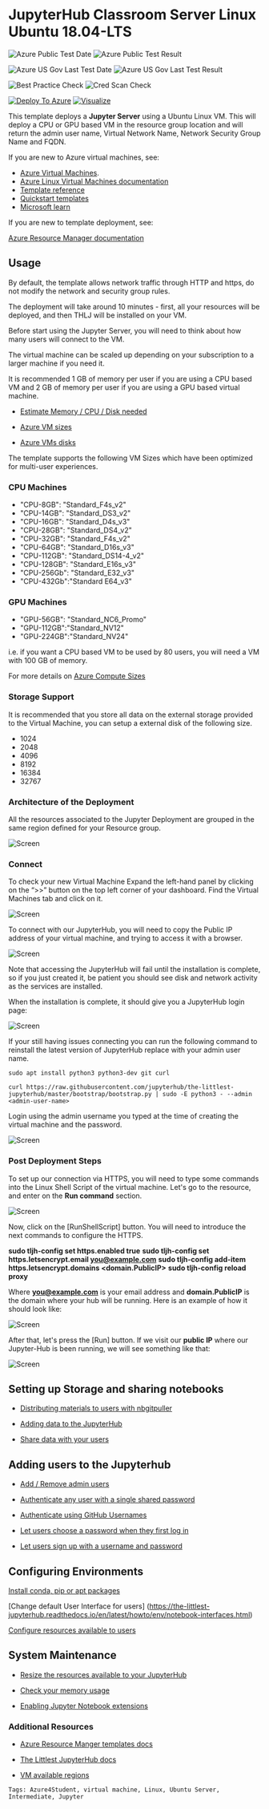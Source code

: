 # JupyterHub Classroom Server Linux Ubuntu 18.04-LTS

![Azure Public Test Date](https://azurequickstartsservice.blob.core.windows.net/badges/201-vm-linux-jupyterhub/PublicLastTestDate.svg)
![Azure Public Test Result](https://azurequickstartsservice.blob.core.windows.net/badges/201-vm-linux-jupyterhub/PublicDeployment.svg)

![Azure US Gov Last Test Date](https://azurequickstartsservice.blob.core.windows.net/badges/201-vm-linux-jupyterhub/FairfaxLastTestDate.svg)
![Azure US Gov Last Test Result](https://azurequickstartsservice.blob.core.windows.net/badges/201-vm-linux-jupyterhub/FairfaxDeployment.svg)

![Best Practice Check](https://azurequickstartsservice.blob.core.windows.net/badges/201-vm-linux-jupyterhub/BestPracticeResult.svg)
![Cred Scan Check](https://azurequickstartsservice.blob.core.windows.net/badges/201-vm-linux-jupyterhub/CredScanResult.svg)

[![Deploy To Azure](https://raw.githubusercontent.com/Azure/azure-quickstart-templates/master/1-CONTRIBUTION-GUIDE/images/deploytoazure.svg?sanitize=true)]("https://portal.azure.com/#create/Microsoft.Template/uri/https%3A%2F%2Fraw.githubusercontent.com%2FAzure%2Fazure-quickstart-templates%2Fmaster%2F201-vm-linux-jupyterhub%2Fazuredeploy.json")  [![Visualize](https://raw.githubusercontent.com/Azure/azure-quickstart-templates/master/1-CONTRIBUTION-GUIDE/images/visualizebutton.svg?sanitize=true)]("http://armviz.io/#/?load=https%3A%2F%2Fraw.githubusercontent.com%2FAzure%2Fazure-quickstart-templates%2Fmaster%2F201-vm-linux-jupyterhub%2Fazuredeploy.json")





This template deploys a **Jupyter Server** using a Ubuntu Linux VM. This will deploy a CPU or GPU based VM in the resource group location and will return the admin user name, Virtual Network Name, Network Security Group Name and FQDN.  

If you are new to Azure virtual machines, see:

- [Azure Virtual Machines](https://azure.microsoft.com/services/virtual-machines/).
- [Azure Linux Virtual Machines documentation](https://docs.microsoft.com/azure/virtual-machines/linux/)
- [Template reference](https://docs.microsoft.com/azure/templates/microsoft.compute/allversions)
- [Quickstart templates](https://azure.microsoft.com/resources/templates/?resourceType=Microsoft.Compute&pageNumber=1&sort=Popular)
- [Microsoft learn](https://docs.microsoft.com/en-us/learn/modules/interactive-deep-learning/)

If you are new to template deployment, see:

[Azure Resource Manager documentation](https://docs.microsoft.com/azure/azure-resource-manager/)

## Usage

By default, the template allows network traffic through HTTP and https, do not modify the network and security group rules.

The deployment will take around 10 minutes - first, all your resources will be deployed, and then THLJ will be installed on your VM.

Before start using the Jupyter Server, you will need to think about how many users will connect to the VM.

The virtual machine can be scaled up depending on your subscription to a larger machine if you need it.

It is recommended 1 GB of memory per user if you are using a CPU based VM and 2 GB of memory per user if you are using a GPU based virtual machine.

- [Estimate Memory / CPU / Disk needed](https://the-littlest-jupyterhub.readthedocs.io/en/latest/howto/admin/resource-estimation.html)

- [Azure VM sizes](https://docs.microsoft.com/azure/virtual-machines/linux/sizes-general)

- [Azure VMs disks](https://docs.microsoft.com/azure/virtual-machines/windows/disks-types)

The template supports the following VM Sizes which have been optimized for multi-user experiences.

### CPU Machines

- "CPU-8GB": "Standard_F4s_v2"
- "CPU-14GB": "Standard_DS3_v2"
- "CPU-16GB": "Standard_D4s_v3"
- "CPU-28GB": "Standard_DS4_v2"
- "CPU-32GB": "Standard_F4s_v2"
- "CPU-64GB": "Standard_D16s_v3"
- "CPU-112GB": "Standard_DS14-4_v2"
- "CPU-128GB": "Standard_E16s_v3"
- "CPU-256Gb": "Standard_E32_v3"
- "CPU-432Gb":"Standard E64_v3"

### GPU Machines

- "GPU-56GB": "Standard_NC6_Promo"
- "GPU-112GB":"Standard_NV12"
- "GPU-224GB":"Standard_NV24"

i.e. if you want a CPU based VM to be used by 80 users, you will need a VM with 100 GB of memory.

For more details on [Azure Compute Sizes](https://docs.microsoft.com/azure/virtual-machines/linux/sizes-compute)

### Storage Support 

It is recommended that you store all data on the external storage provided to the Virtual Machine, you can setup a external disk of the following size.

- 1024
- 2048
- 4096
- 8192
- 16384
- 32767

### Architecture of the Deployment

All the resources associated to the Jupyter Deployment are grouped in the same region defined for your Resource group.

![Screen](./images/Arch.png)

### Connect

To check your new Virtual Machine Expand the left-hand panel by clicking on the “>>” button on the top left corner of your dashboard. Find the Virtual Machines tab and click on it.

![Screen](./images/TLJHPortal.png)

To connect with our JupyterHub, you will need to copy the Public IP address of your virtual machine, and trying to access it with a browser.

![Screen](./images/ipConnect.png)

Note that accessing the JupyterHub will fail until the installation is complete, so if you just created it, be patient you should see disk and network activity as the services are installed.

When the installation is complete, it should give you a JupyterHub login page:

![Screen](./images/loginJupyter.png)

If your still having issues connecting you can run the following command to reinstall the latest version of JupyterHub  replace <admin-user-name> with your admin user name.

```
sudo apt install python3 python3-dev git curl

curl https://raw.githubusercontent.com/jupyterhub/the-littlest-jupyterhub/master/bootstrap/bootstrap.py | sudo -E python3 - --admin <admin-user-name>
```

Login using the admin username you typed at the time of creating the virtual machine and the password.

![Screen](./images/loginJupyter2.png)

### Post Deployment Steps

To set up our connection via HTTPS, you will need to type some commands into the Linux Shell Script of the virtual machine.
Let's go to the resource, and enter on the **Run command** section.

![Screen](./images/httpsConfig1.png)

Now, click on the [RunShellScript] button. You will need to introduce the next commands to configure the HTTPS.

**sudo tljh-config set https.enabled true**
**sudo tljh-config set https.letsencrypt.email <you@example.com>**
**sudo tljh-config add-item https.letsencrypt.domains <domain.PublicIP>**
**sudo tljh-config reload proxy**

Where **you@example.com** is your email address and **domain.PublicIP** is the domain where your hub will be running.
Here is an example of how it should look like:

![Screen](./images/httpsConfig2.png)

After that, let's press the [Run] button. If we visit our **public IP** where our Jupyter-Hub is been running, we will see something like that:

![Screen](./images/httpsConfig3.png)

## Setting up Storage and sharing notebooks

- [Distributing materials to users with nbgitpuller](https://the-littlest-jupyterhub.readthedocs.io/en/latest/howto/content/nbgitpuller.html)

- [Adding data to the JupyterHub](https://the-littlest-jupyterhub.readthedocs.io/en/latest/howto/content/add-data.html)

- [Share data with your users](https://the-littlest-jupyterhub.readthedocs.io/en/latest/howto/env/server-resources.html)

## Adding users to the Jupyterhub

- [Add / Remove admin users](https://the-littlest-jupyterhub.readthedocs.io/en/latest/howto/admin/admin-users.html)

- [Authenticate any user with a single shared password](https://the-littlest-jupyterhub.readthedocs.io/en/latest/howto/auth/dummy.html)

- [Authenticate using GitHub Usernames](https://the-littlest-jupyterhub.readthedocs.io/en/latest/howto/auth/github.html)

- [Let users choose a password when they first log in](https://the-littlest-jupyterhub.readthedocs.io/en/latest/howto/auth/firstuse.html)

- [Let users sign up with a username and password](https://the-littlest-jupyterhub.readthedocs.io/en/latest/howto/auth/nativeauth.html)

## Configuring Environments

[Install conda, pip or apt packages](https://the-littlest-jupyterhub.readthedocs.io/en/latest/howto/env/user-environment.html)

[Change default User Interface for users] (https://the-littlest-jupyterhub.readthedocs.io/en/latest/howto/env/notebook-interfaces.html)

[Configure resources available to users](https://the-littlest-jupyterhub.readthedocs.io/en/latest/howto/env/server-resources.html)

## System Maintenance

- [Resize the resources available to your JupyterHub](https://the-littlest-jupyterhub.readthedocs.io/en/latest/howto/admin/resize.html)

- [Check your memory usage](https://the-littlest-jupyterhub.readthedocs.io/en/latest/howto/admin/nbresuse.html)

- [Enabling Jupyter Notebook extensions](https://the-littlest-jupyterhub.readthedocs.io/en/latest/howto/admin/enable-extensions.html)

### Additional Resources

- [Azure Resource Manger templates docs](https://docs.microsoft.com/azure/azure-resource-manager/template-deployment-overview)

- [The Littlest JupyterHub docs](https://the-littlest-jupyterhub.readthedocs.io/en/latest/index.html)

- [VM available regions](https://azure.microsoft.com/global-infrastructure/services/?products=virtual-machines)

`Tags: Azure4Student, virtual machine, Linux, Ubuntu Server, Intermediate, Jupyter`
